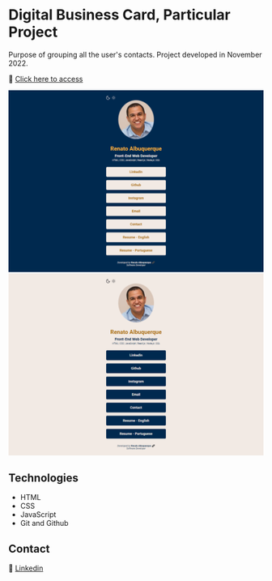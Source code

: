 # Digital Business Card, Particular Project

Purpose of grouping all the user's contacts. Project developed in November 2022.

🔗 [Click here to access](https://rma-contacts.vercel.app/)

![screenshot](images/screencapture-rma-contacts-darkmode.png)
![screenshot](images/screencapture-rma-contacts-lightmode.png)

## Technologies

- HTML
- CSS
- JavaScript
- Git and Github

## Contact

🔗 [Linkedin](https://www.linkedin.com/in/renato-malbuquerque/)